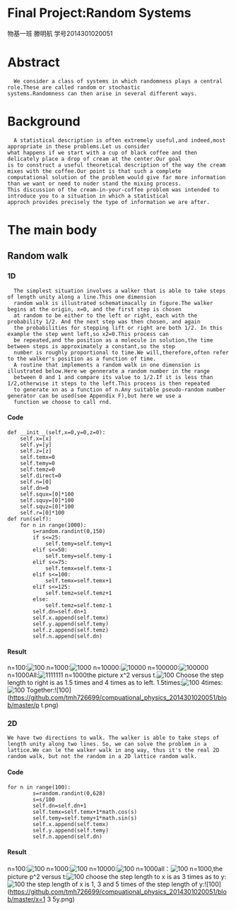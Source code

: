 
# Final Project:Random Systems
  物基一班 滕明航 学号2014301020051
  
# Abstract
      We consider a class of systems in which randomness plays a central role.These are called random or stochastic 
    systems.Randomness can then arise in several different ways.
# Background
      A statistical description is often extremely useful,and indeed,most appropriate in these problems.Let us consider 
    what happens if we start with a cup of black coffee and then delicately place a drop of cream at the center.Our goal
    is to construct a useful theoretical description of the way the cream mixes with the coffee.Our point is that such a complete
    computational solution of the problem would give far more information than we want or need to nuder stand the mixing process.
    This discussion of the cream-in-your-coffee problem was intended to introduce you to a situation in which a statistical 
    approch provides precisely the type of information we are after.
# The main body
## Random walk
### 1D
      The simplest situation involves a walker that is able to take steps of length unity along a line.This one dimension 
      random walk is illustrated schematimacally in figure.The walker begins at the origin, x=0, and the first step is chosen 
      at random to be either to the left or right, each with the probability 1/2. And the next step was then chosen, and again 
      the probabilities for stepping lift or right are both 1/2. In this example the step went left,so x2=0.This process can
      be repeated,and the position as a molecule in solution,the time between steps is approximately a constant,so the step 
      number is roughly proportional to time.We will,therefore,often refer to the walker's position as a function of time.
      A routine that implements a random walk in one dimension is illustrated below.Here we gennerate a random number in the range 
      between 0 and 1 and compare its value to 1/2.If it is less than 1/2,otherwise it steps to the left.This process is then repeated 
      to generate xn as a function of n.Any suitable pseudo-random number generator can be used(see Appendix F),but here we use a 
      function we choose to call rnd.
#### Code
    def __init__(self,x=0,y=0,z=0):
        self.x=[x]
        self.y=[y]
        self.z=[z]
        self.temx=0
        self.temy=0
        self.temz=0
        self.direct=0
        self.n=[0]
        self.dn=0
        self.squx=[0]*100
        self.squy=[0]*100
        self.squz=[0]*100
        self.r=[0]*100
    def run(self):
        for n in range(1000):
            s=random.randint(0,150)
            if s<=25:
                self.temy=self.temy+1
            elif s<=50:
                self.temy=self.temy-1
            elif s<=75:
                self.temx=self.temx-1
            elif s<=100:
                self.temx=self.temx+1
            elif s<=125:
                self.temz=self.temz+1
            else:
                self.temz=self.temz-1
            self.dn=self.dn+1
            self.x.append(self.temx)
            self.y.append(self.temy)
            self.z.append(self.temz)
            self.n.append(self.dn)
#### Result
   n=100:![100](https://github.com/tmh726699/compuational_physics_2014301020051/blob/master/n100.png)
   n=1000:![1000](https://github.com/tmh726699/compuational_physics_2014301020051/blob/master/n1000.png)
   n=10000:![10000](https://github.com/tmh726699/compuational_physics_2014301020051/blob/master/n10000.png)
   n=100000:![100000](https://github.com/tmh726699/compuational_physics_2014301020051/blob/master/n100000.png)
   n=1000All:![1111111](https://github.com/tmh726699/compuational_physics_2014301020051/blob/master/n1111111.png)
   n=1000the picture x^2 versus t.![100](https://github.com/tmh726699/compuational_physics_2014301020051/blob/master/n1000x2.png)
   Choose the step length to right is as 1.5 times and 4 times as to left.
   1.5times:![100](https://github.com/tmh726699/compuational_physics_2014301020051/blob/master/p1.5.png)
   4times:![100](https://github.com/tmh726699/compuational_physics_2014301020051/blob/master/p4.png)
   Together:![100](https://github.com/tmh726699/compuational_physics_2014301020051/blob/master/p t.png)

### 2D
    We have two directions to walk. The walker is able to take steps of length unity along two lines. So, we can solve the problem in a lattice.We can le the walker walk in ang way, thus it's the real 2D random walk, but not the random in a 2D lattice random walk. 
#### Code
    for n in range(100):
            s=random.randint(0,628)
            s=s/100
            self.dn=self.dn+1
            self.temx=self.temx+1*math.cos(s)
            self.temy=self.temy+1*math.sin(s)
            self.x.append(self.temx)
            self.y.append(self.temy)
            self.n.append(self.dn)
#### Result
  n=100:![100](https://github.com/tmh726699/compuational_physics_2014301020051/blob/master/n100;.png)
  n=1000:![100](https://github.com/tmh726699/compuational_physics_2014301020051/blob/master/n1000;.png)
  n=10000:![100](https://github.com/tmh726699/compuational_physics_2014301020051/blob/master/n10000;.png)
  n=1000all：![100](https://github.com/tmh726699/compuational_physics_2014301020051/blob/master/n1111111;.png)
  n=1000,the picture p^2 versus t:![100](https://github.com/tmh726699/compuational_physics_2014301020051/blob/master/n1000p2;.png)
  choose the step length to x is as 3 times as to y:![100](https://github.com/tmh726699/compuational_physics_2014301020051/blob/master/x=3y.png)
  the step length of x is 1, 3 and 5 times of the step length of y:![100](https://github.com/tmh726699/compuational_physics_2014301020051/blob/master/x=1 3 5y.png)

